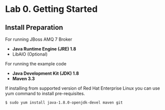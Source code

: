 Lab 0. Getting Started
===
Install Preparation
---
For running JBoss AMQ 7 Broker

* **Java Runtime Engine (JRE) 1.8**
* LibAIO (Optional)

For running the example code
* **Java Development Kit (JDK) 1.8**
* **Maven 3.3**


If installing from supported version of Red Hat Enterprise Linux you can use yum command to install pre-requisites.

    $ sudo yum install java-1.8.0-openjdk-devel maven git
